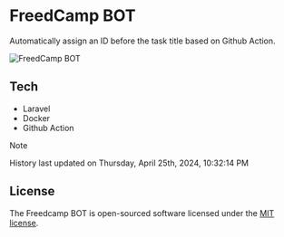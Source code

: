 # FreedCamp BOT

Automatically assign an ID before the task title based on Github Action.

![FreedCamp BOT](https://repository-images.githubusercontent.com/737932867/7d34798b-2680-471c-b089-a78a718d3d6a)

## Tech

- Laravel
- Docker
- Github Action

> [!NOTE]  
> History last updated on Thursday, April 25th, 2024, 10:32:14 PM

## License

The Freedcamp BOT is open-sourced software licensed under the [MIT license](https://opensource.org/licenses/MIT).
